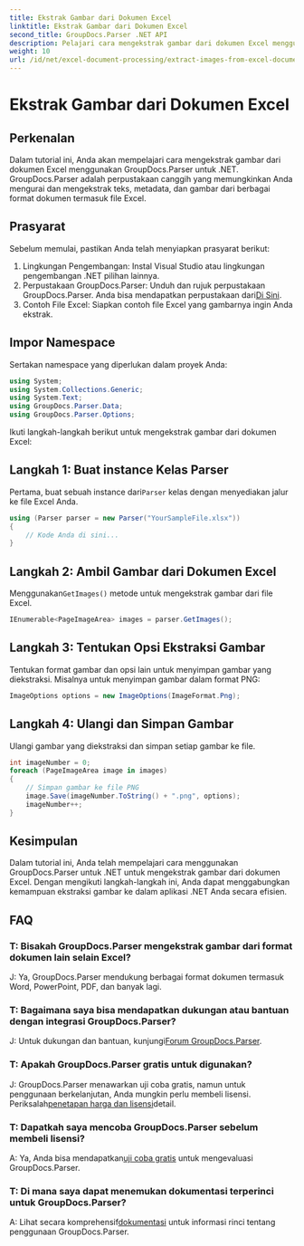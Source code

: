 ```yaml
---
title: Ekstrak Gambar dari Dokumen Excel
linktitle: Ekstrak Gambar dari Dokumen Excel
second_title: GroupDocs.Parser .NET API
description: Pelajari cara mengekstrak gambar dari dokumen Excel menggunakan GroupDocs.Parser untuk .NET. Panduan langkah demi langkah dengan contoh kode.
weight: 10
url: /id/net/excel-document-processing/extract-images-from-excel-document/
---
```


# Ekstrak Gambar dari Dokumen Excel

## Perkenalan
Dalam tutorial ini, Anda akan mempelajari cara mengekstrak gambar dari dokumen Excel menggunakan GroupDocs.Parser untuk .NET. GroupDocs.Parser adalah perpustakaan canggih yang memungkinkan Anda mengurai dan mengekstrak teks, metadata, dan gambar dari berbagai format dokumen termasuk file Excel.
## Prasyarat
Sebelum memulai, pastikan Anda telah menyiapkan prasyarat berikut:
1. Lingkungan Pengembangan: Instal Visual Studio atau lingkungan pengembangan .NET pilihan lainnya.
2.  Perpustakaan GroupDocs.Parser: Unduh dan rujuk perpustakaan GroupDocs.Parser. Anda bisa mendapatkan perpustakaan dari[Di Sini](https://releases.groupdocs.com/parser/net/).
3. Contoh File Excel: Siapkan contoh file Excel yang gambarnya ingin Anda ekstrak.
## Impor Namespace
Sertakan namespace yang diperlukan dalam proyek Anda:
```csharp
using System;
using System.Collections.Generic;
using System.Text;
using GroupDocs.Parser.Data;
using GroupDocs.Parser.Options;
```
Ikuti langkah-langkah berikut untuk mengekstrak gambar dari dokumen Excel:
## Langkah 1: Buat instance Kelas Parser
 Pertama, buat sebuah instance dari`Parser` kelas dengan menyediakan jalur ke file Excel Anda.
```csharp
using (Parser parser = new Parser("YourSampleFile.xlsx"))
{
    // Kode Anda di sini...
}
```
## Langkah 2: Ambil Gambar dari Dokumen Excel
 Menggunakan`GetImages()` metode untuk mengekstrak gambar dari file Excel.
```csharp
IEnumerable<PageImageArea> images = parser.GetImages();
```
## Langkah 3: Tentukan Opsi Ekstraksi Gambar
Tentukan format gambar dan opsi lain untuk menyimpan gambar yang diekstraksi. Misalnya untuk menyimpan gambar dalam format PNG:
```csharp
ImageOptions options = new ImageOptions(ImageFormat.Png);
```
## Langkah 4: Ulangi dan Simpan Gambar
Ulangi gambar yang diekstraksi dan simpan setiap gambar ke file.
```csharp
int imageNumber = 0;
foreach (PageImageArea image in images)
{
    // Simpan gambar ke file PNG
    image.Save(imageNumber.ToString() + ".png", options);
    imageNumber++;
}
```
## Kesimpulan
Dalam tutorial ini, Anda telah mempelajari cara menggunakan GroupDocs.Parser untuk .NET untuk mengekstrak gambar dari dokumen Excel. Dengan mengikuti langkah-langkah ini, Anda dapat menggabungkan kemampuan ekstraksi gambar ke dalam aplikasi .NET Anda secara efisien.

## FAQ
### T: Bisakah GroupDocs.Parser mengekstrak gambar dari format dokumen lain selain Excel?
J: Ya, GroupDocs.Parser mendukung berbagai format dokumen termasuk Word, PowerPoint, PDF, dan banyak lagi.
### T: Bagaimana saya bisa mendapatkan dukungan atau bantuan dengan integrasi GroupDocs.Parser?
 J: Untuk dukungan dan bantuan, kunjungi[Forum GroupDocs.Parser](https://forum.groupdocs.com/c/parser/17).
### T: Apakah GroupDocs.Parser gratis untuk digunakan?
 J: GroupDocs.Parser menawarkan uji coba gratis, namun untuk penggunaan berkelanjutan, Anda mungkin perlu membeli lisensi. Periksalah[penetapan harga dan lisensi](https://purchase.groupdocs.com/buy)detail.
### T: Dapatkah saya mencoba GroupDocs.Parser sebelum membeli lisensi?
 A: Ya, Anda bisa mendapatkan[uji coba gratis](https://releases.groupdocs.com/) untuk mengevaluasi GroupDocs.Parser.
### T: Di mana saya dapat menemukan dokumentasi terperinci untuk GroupDocs.Parser?
 A: Lihat secara komprehensif[dokumentasi](https://tutorials.groupdocs.com/parser/net/) untuk informasi rinci tentang penggunaan GroupDocs.Parser.